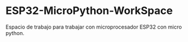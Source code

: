# ESP32-MicroPython-WorkSpace
Espacio de trabajo para trabajar con microprocesador ESP32 con micro python. 
